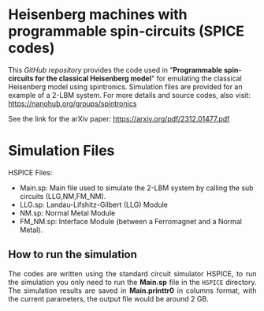 # Heisenberg machines with programmable spin-circuits (SPICE codes) 

This *GitHub repository* provides the code used in "**Programmable spin-circuits for the classical Heisenberg model**" for emulating the classical Heisenberg model using spintronics. Simulation files are provided for an example of a 2-LBM system. For more details and source codes, also visit: https://nanohub.org/groups/spintronics

See the link for the arXiv paper: https://arxiv.org/pdf/2312.01477.pdf


# Simulation Files
HSPICE Files:
 - Main.sp: Main file used to simulate the 2-LBM system by calling the sub circuits (LLG,NM,FM_NM).
 - LLG.sp: Landau-Lifshitz-Gilbert (LLG) Module
 - NM.sp: Normal Metal Module
 - FM_NM.sp: Interface Module (between a Ferromagnet and a Normal Metal).

   
## How to run the simulation
<div align="justify">
The codes are written using the standard circuit simulator HSPICE, to run the simulation you only need to run the <b>Main.sp</b> file in the <code>HSPICE</code> directory. The simulation results are saved in <b>Main.printtr0</b> in columns format, with the current parameters, the output file would be around 2 GB.
</div>

